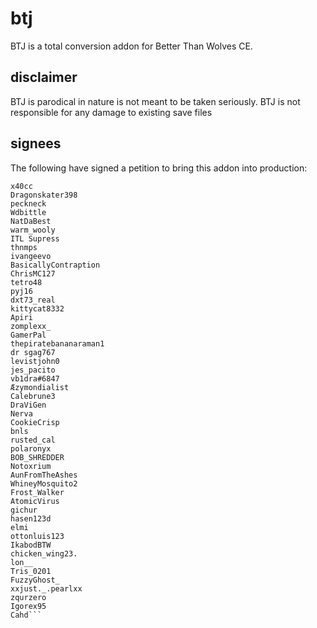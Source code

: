 # btj
BTJ is a total conversion addon for Better Than Wolves CE.

## disclaimer
BTJ is parodical in nature is not meant to be taken seriously. BTJ is not responsible for any damage to existing save files

## signees
The following have signed a petition to bring this addon into production:
```
x40cc
Dragonskater398
peckneck
Wdbittle 
NatDaBest
warm_wooly
ITL Supress
thnmps
ivangeevo
BasicallyContraption
ChrisMC127
tetro48
pyj16
dxt73_real
kittycat8332
Apiri
zomplexx_
GamerPal
thepiratebananaraman1 
dr sgag767
levistjohn0
jes_pacito
vb1dra#6847
Æzymondialist
Calebrune3
DraViGen
Nerva
CookieCrisp
bnls
rusted_cal
polaronyx
BOB_SHREDDER
Notoxrium
AunFromTheAshes
WhineyMosquito2
Frost_Walker
AtomicVirus
gichur
hasen123d
elmi
ottonluis123
IkabodBTW
chicken_wing23.
lon__
Tris_0201
FuzzyGhost_
xxjust._.pearlxx
zqurzero
Igorex95
Cahd```
